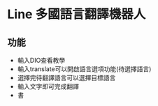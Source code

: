 # Line 多國語言翻譯機器人
## 功能
- 輸入DIO查看教學
- 輸入translate可以開啟語言選項功能(待選擇語言)
- 選擇完待翻譯語言可以選擇目標語言
- 輸入文字即可完成翻譯
- 書
